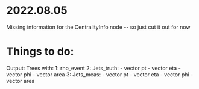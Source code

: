 # 2022.08.05
Missing information for the CentralityInfo node -- so just cut it out for now



# Things to do:

Output:
Trees with:
    1: rho_event
    2: Jets_truth:
        - vector<float> pt
        - vector<float> eta
        - vector<float> phi
        - vector<float> area
    3: Jets_meas:
        - vector<flaot> pt
        - vector<flaot> eta
        - vector<flaot> phi
        - vector<flaot> area
